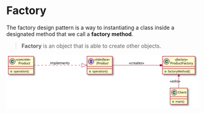 # Factory

The factory design pattern is a way to instantiating a class inside a designated method that we 
call a **factory method**.

> **Factory** is an object that is able to create other objects.


![factory](../../../../../resources/img/factory.svg)


